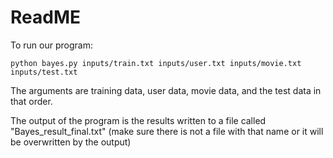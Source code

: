 # ReadME

To run our program:

```
python bayes.py inputs/train.txt inputs/user.txt inputs/movie.txt inputs/test.txt
```
The arguments are training data, user data, movie data, and the test data in that order.

The output of the program is the results written to a file called "Bayes_result_final.txt" (make sure there is not a file with that name or it will be overwritten by the output)
